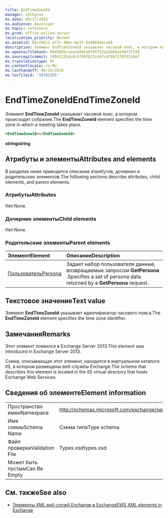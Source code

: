 ```yaml
---
title: EndTimeZoneId
manager: sethgros
ms.date: 09/17/2015
ms.audience: Developer
ms.topic: reference
ms.prod: office-online-server
localization_priority: Normal
ms.assetid: 02cf4611-affc-48bc-8e37-53d8694eca58
description: Элемент EndTimeZoneId указывает часовой пояс, в котором происходит собрания.
ms.openlocfilehash: 60d28d5ccea1e99cb8f95f52a22b6ba14bf1f349
ms.sourcegitcommit: 34041125dc8c5f993b21cebfc4f8b72f0fd2cb6f
ms.translationtype: MT
ms.contentlocale: ru-RU
ms.lasthandoff: 06/25/2018
ms.locfileid: "19762355"
---
```

# <a name="endtimezoneid"></a><span data-ttu-id="30609-103">EndTimeZoneId</span><span class="sxs-lookup"><span data-stu-id="30609-103">EndTimeZoneId</span></span>

<span data-ttu-id="30609-104">Элемент **EndTimeZoneId** указывает часовой пояс, в котором происходит собрания.</span><span class="sxs-lookup"><span data-stu-id="30609-104">The **EndTimeZoneId** element specifies the time zone in which a meeting takes place.</span></span> 
  
```XML
<EndTimeZoneId></EndTimeZoneId>
```

 <span data-ttu-id="30609-105">**string**</span><span class="sxs-lookup"><span data-stu-id="30609-105">**string**</span></span>
## <a name="attributes-and-elements"></a><span data-ttu-id="30609-106">Атрибуты и элементы</span><span class="sxs-lookup"><span data-stu-id="30609-106">Attributes and elements</span></span>

<span data-ttu-id="30609-107">В разделах ниже приводится описание атрибутов, дочерних и родительских элементов.</span><span class="sxs-lookup"><span data-stu-id="30609-107">The following sections describe attributes, child elements, and parent elements.</span></span>
  
### <a name="attributes"></a><span data-ttu-id="30609-108">Атрибуты</span><span class="sxs-lookup"><span data-stu-id="30609-108">Attributes</span></span>

<span data-ttu-id="30609-109">Нет.</span><span class="sxs-lookup"><span data-stu-id="30609-109">None.</span></span>
  
### <a name="child-elements"></a><span data-ttu-id="30609-110">Дочерние элементы</span><span class="sxs-lookup"><span data-stu-id="30609-110">Child elements</span></span>

<span data-ttu-id="30609-111">Нет.</span><span class="sxs-lookup"><span data-stu-id="30609-111">None.</span></span>
  
### <a name="parent-elements"></a><span data-ttu-id="30609-112">Родительские элементы</span><span class="sxs-lookup"><span data-stu-id="30609-112">Parent elements</span></span>

|<span data-ttu-id="30609-113">**Элемент**</span><span class="sxs-lookup"><span data-stu-id="30609-113">**Element**</span></span>|<span data-ttu-id="30609-114">**Описание**</span><span class="sxs-lookup"><span data-stu-id="30609-114">**Description**</span></span>|
|:-----|:-----|
|[<span data-ttu-id="30609-115">Пользователь</span><span class="sxs-lookup"><span data-stu-id="30609-115">Persona</span></span>](persona.md) <br/> |<span data-ttu-id="30609-116">Задает набор пользователя данные, возвращаемые запросом **GetPersona** .</span><span class="sxs-lookup"><span data-stu-id="30609-116">Specifies a set of persona data returned by a **GetPersona** request.</span></span>  <br/> |
   
## <a name="text-value"></a><span data-ttu-id="30609-117">Текстовое значение</span><span class="sxs-lookup"><span data-stu-id="30609-117">Text value</span></span>

<span data-ttu-id="30609-118">Элемент **EndTimeZoneId** указывает идентификатор часового пояса.</span><span class="sxs-lookup"><span data-stu-id="30609-118">The **EndTimeZoneId** element specifies the time zone identifier.</span></span> 
  
## <a name="remarks"></a><span data-ttu-id="30609-119">Замечания</span><span class="sxs-lookup"><span data-stu-id="30609-119">Remarks</span></span>

<span data-ttu-id="30609-120">Этот элемент появился в Exchange Server 2013.</span><span class="sxs-lookup"><span data-stu-id="30609-120">This element was introduced in Exchange Server 2013.</span></span>
  
<span data-ttu-id="30609-121">Схема, описывающая этот элемент, находится в виртуальном каталоге IIS, в котором размещены веб-службы Exchange.</span><span class="sxs-lookup"><span data-stu-id="30609-121">The schema that describes this element is located in the IIS virtual directory that hosts Exchange Web Services.</span></span>
  
## <a name="element-information"></a><span data-ttu-id="30609-122">Сведения об элементе</span><span class="sxs-lookup"><span data-stu-id="30609-122">Element information</span></span>

|||
|:-----|:-----|
|<span data-ttu-id="30609-123">Пространство имен</span><span class="sxs-lookup"><span data-stu-id="30609-123">Namespace</span></span>  <br/> |http://schemas.microsoft.com/exchange/services/2006/types  <br/> |
|<span data-ttu-id="30609-124">Имя схемы</span><span class="sxs-lookup"><span data-stu-id="30609-124">Schema Name</span></span>  <br/> |<span data-ttu-id="30609-125">Схема типа</span><span class="sxs-lookup"><span data-stu-id="30609-125">Type schema</span></span>  <br/> |
|<span data-ttu-id="30609-126">Файл проверки</span><span class="sxs-lookup"><span data-stu-id="30609-126">Validation File</span></span>  <br/> |<span data-ttu-id="30609-127">Types.xsd</span><span class="sxs-lookup"><span data-stu-id="30609-127">types.xsd</span></span>  <br/> |
|<span data-ttu-id="30609-128">Может быть пустым</span><span class="sxs-lookup"><span data-stu-id="30609-128">Can Be Empty</span></span>  <br/> ||
   
## <a name="see-also"></a><span data-ttu-id="30609-129">См. также</span><span class="sxs-lookup"><span data-stu-id="30609-129">See also</span></span>



- [<span data-ttu-id="30609-130">Элементы XML веб-служб Exchange в Exchange</span><span class="sxs-lookup"><span data-stu-id="30609-130">EWS XML elements in Exchange</span></span>](ews-xml-elements-in-exchange.md)

